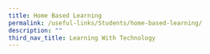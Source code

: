 ```yaml
---
title: Home Based Learning
permalink: /useful-links/Students/home-based-learning/
description: ""
third_nav_title: Learning With Technology
---
```


